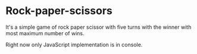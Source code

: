 # Rock-paper-scissors
It's a simple game of rock paper scissor with five turns with the winner with most maximum number of wins.

Right now only JavaScript implementation is in console.